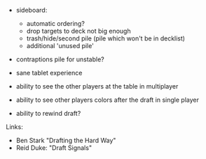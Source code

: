 



- sideboard:
    - automatic ordering?
    - drop targets to deck not big enough
    - trash/hide/second pile (pile which won't be in decklist) 
    - additional 'unused pile'

- contraptions pile for unstable?

- sane tablet experience

- ability to see the other players at the table in multiplayer
- ability to see other players colors after the draft in single player
- ability to rewind draft?

Links:

- Ben Stark "Drafting the Hard Way"
- Reid Duke: "Draft Signals"

